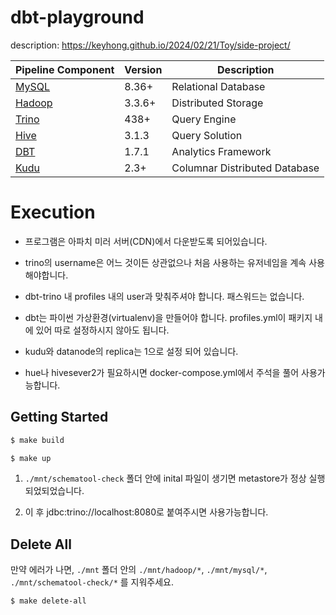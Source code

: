 dbt-playground
======================
description: https://keyhong.github.io/2024/02/21/Toy/side-project/

| Pipeline Component                     | Version | Description              |
|----------------------------------------|---------|--------------------------|
| [MySQL](https://www.mysql.com/)        | 8.36+   | Relational Database      |
| [Hadoop](https://trino.io/)            | 3.3.6+  | Distributed Storage      |
| [Trino](https://trino.io/)             | 438+    | Query Engine             |
| [Hive](https://trino.io/)              | 3.1.3   | Query Solution           |
| [DBT](https://www.getdbt.com/)         | 1.7.1   | Analytics Framework      |
| [Kudu](https://kudu.apache.org/)       | 2.3+    | Columnar Distributed Database |

# Execution

- 프로그램은 아파치 미러 서버(CDN)에서 다운받도록 되어있습니다.

- trino의 username은 어느 것이든 상관없으나 처음 사용하는 유저네임을 계속 사용해야합니다.

- dbt-trino 내 profiles 내의 user과 맞춰주셔야 합니다. 패스워드는 없습니다.

- dbt는 파이썬 가상환경(virtualenv)을 만들어야 합니다. profiles.yml이 패키지 내에 있어 따로 설정하시지 않아도 됩니다.

- kudu와 datanode의 replica는 1으로 설정 되어 있습니다.

- hue나 hivesever2가 필요하시면 docker-compose.yml에서 주석을 풀어 사용가능합니다.

## Getting Started

```bash
$ make build

$ make up
```

1. `./mnt/schematool-check` 폴더 안에 inital 파일이 생기면 metastore가 정상 실행 되었되었습니다.

2. 이 후 jdbc:trino://localhost:8080로 붙여주시면 사용가능합니다.
   
## Delete All

만약 에러가 나면, `./mnt` 폴더 안의 `./mnt/hadoop/*`, `./mnt/mysql/*`, `./mnt/schematool-check/*` 를 지워주세요.

```bash
$ make delete-all
```
